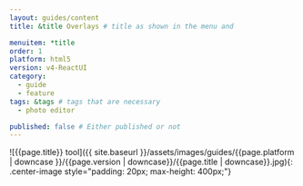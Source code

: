 ```yaml
---
layout: guides/content
title: &title Overlays # title as shown in the menu and

menuitem: *title
order: 1
platform: html5
version: v4-ReactUI
category:
  - guide
  - feature
tags: &tags # tags that are necessary
  - photo editor

published: false # Either published or not
---
```

![{{page.title}} tool]({{ site.baseurl }}/assets/images/guides/{{page.platform | downcase }}/{{page.version | downcase}}/{{page.title | downcase}}.jpg){: .center-image style="padding: 20px; max-height: 400px;"}

